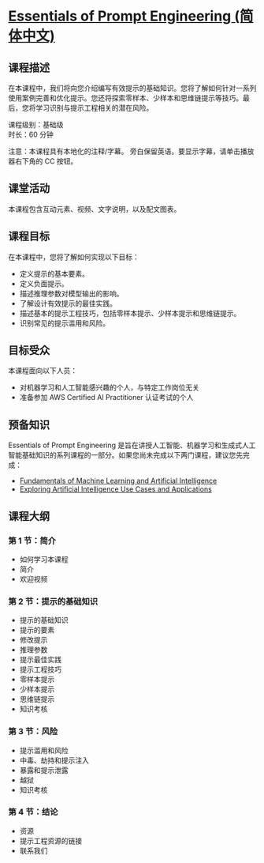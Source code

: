 # [Essentials of Prompt Engineering (简体中文)](https://explore.skillbuilder.aws/learn/courses/20061/Essentials-of-Prompt-Engineering-Simplified-Chinese-)
## 课程描述
在本课程中，我们将向您介绍编写有效提示的基础知识。您将了解如何针对一系列使用案例完善和优化提示。您还将探索零样本、少样本和思维链提示等技巧。最后，您将学习识别与提示工程相关的潜在风险。

课程级别：基础级  
时长：60 分钟

注意：本课程具有本地化的注释/字幕。 旁白保留英语。要显示字幕，请单击播放器右下角的 CC 按钮。

## 课堂活动
本课程包含互动元素、视频、文字说明，以及配文图表。

## 课程目标
在本课程中，您将了解如何实现以下目标：
* 定义提示的基本要素。
* 定义负面提示。
* 描述推理参数对模型输出的影响。
* 了解设计有效提示的最佳实践。
* 描述基本的提示工程技巧，包括零样本提示、少样本提示和思维链提示。
* 识别常见的提示滥用和风险。

## 目标受众
本课程面向以下人员：
* 对机器学习和人工智能感兴趣的个人，与特定工作岗位无关
* 准备参加 AWS Certified AI Practitioner 认证考试的个人

## 预备知识
Essentials of Prompt Engineering 是旨在讲授人工智能、机器学习和生成式人工智能基础知识的系列课程的一部分。如果您尚未完成以下两门课程，建议您先完成：
* [Fundamentals of Machine Learning and Artificial Intelligence](./Fundamentals_of_Machine_Learning_and_Artificial_Intelligence.md)
* [Exploring Artificial Intelligence Use Cases and Applications](./Exploring_Artificial_Intelligence_Use_Cases_and_Applications.md)

## 课程大纲
### 第 1 节：简介
* 如何学习本课程
* 简介
* 欢迎视频

### 第 2 节：提示的基础知识
* 提示的基础知识
* 提示的要素
* 修改提示
* 推理参数
* 提示最佳实践
* 提示工程技巧
* 零样本提示
* 少样本提示
* 思维链提示
* 知识考核

### 第 3 节：风险
* 提示滥用和风险
* 中毒、劫持和提示注入
* 暴露和提示泄露
* 越狱
* 知识考核

### 第 4 节：结论
* 资源
* 提示工程资源的链接
* 联系我们